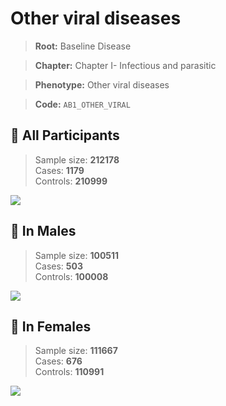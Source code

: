 # Other viral diseases

> **Root:** Baseline Disease  

> **Chapter:** Chapter I- Infectious and parasitic  

> **Phenotype:** Other viral diseases  

> **Code:** `AB1_OTHER_VIRAL`

## 🧪 All Participants  
> Sample size: **212178**  
> Cases: **1179**  
> Controls: **210999**
<img src="/Disease/Figures/ALL/Incidence/AB1_OTHER_VIRAL.png"/>
<CsvTable src="/Disease_Data/ALL/Incidence/COX_AB1_OTHER_VIRAL.csv" label="🔍 View full results" />

## 👨 In Males  
> Sample size: **100511**  
> Cases: **503**  
> Controls: **100008**
<img src="/Disease/Figures/Male/Incidence/AB1_OTHER_VIRAL.png"/>
<CsvTable src="/Disease_Data/Male/Incidence/COX_AB1_OTHER_VIRAL.csv" label="🔍 View full results" />

## 👩 In Females  
> Sample size: **111667**  
> Cases: **676**  
> Controls: **110991**
<img src="/Disease/Figures/Female/Incidence/AB1_OTHER_VIRAL.png"/>
<CsvTable src="/Disease_Data/Female/Incidence/COX_AB1_OTHER_VIRAL.csv" label="🔍 View full results" />
